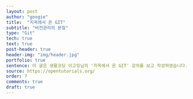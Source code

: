 ```yaml
---
layout: post
author: "googie"
title:  "지옥에서 온 GIT"
subtitle: "버전관리의 본질"
type: "Git"
tech: true
text: true
post-header: true
header-img: "img/header.jpg"
portfolio: true
sentence: 이 글은 생활코딩 이고잉님의 '지옥에서 온 GIT' 강의를 보고 작성하였습니다.
source: https://opentutorials.org/
order: 7
comments: true
draft: true
---
```



